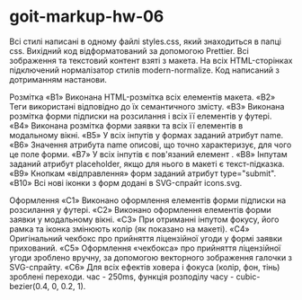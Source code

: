 # goit-markup-hw-06

 <p>Всі стилі написані в одному файлі styles.css, який знаходиться в папці css.
 Вихідний код відформатований за допомогою Prettier.
 Всі зображення та текстовий контент взяті з макета.
 На всіх HTML-сторінках підключений нормалізатор стилів modern-normalize.
 Код написаний з дотриманням настанови.</p>

<p>Розмітка «B1» Виконана HTML-розмітка всіх елементів макета.
«B2» Теги використані відповідно до їх семантичного змісту.
«B3» Виконана розмітка форми підписки на розсилання і всіх її елементів у футері.
«B4» Виконана розмітка форми заявки та всіх її елементів в модальному вікні.
«B5» У всіх інпутів у формах заданий атрибут name.
«B6» Значення атрибута name описові, що точно характеризує, для чого це поле форми.
«B7» У всіх інпутів є пов'язаний елемент <label>.
«B8» Інпутам заданий атрибут placeholder, якщо для нього в макеті є текст-підказка.
«B9» Кнопкам «відправлення» форм заданий атрибут type="submit".
«B10» Всі нові іконки з форм додані в SVG-спрайт icons.svg.</p>

<p>Оформлення «C1» Виконано оформлення елементів форми підписки на розсилання у футері.
«C2» Виконано оформлення елементів форми заявки у модальному вікні.
«C3» При отриманні інпутом фокусу, його рамка та іконка змінюють колір (як показано на макеті).
«C4» Оригінальний чекбокс про прийняття ліцензійної угоди у формі заявки прихований.
«C5» Оформлення «чекбокса» про прийняття ліцензійної угоди зроблено вручну, за допомогою векторного зображення
галочки з SVG-спрайту.
«C6» Для всіх ефектів ховера і фокуса (колір, фон, тінь) зроблені переходи. час - 250ms, функція розподілу
часу - cubic-bezier(0.4, 0, 0.2, 1).
 </p>
